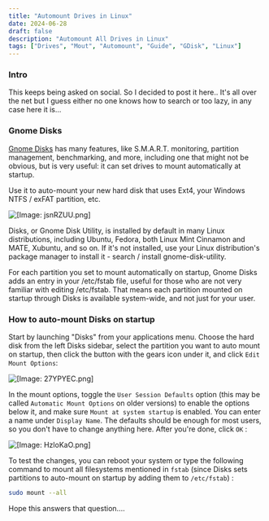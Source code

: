 ```yaml
---
title: "Automount Drives in Linux"
date: 2024-06-28
draft: false
description: "Automount All Drives in Linux"
tags: ["Drives", "Mout", "Automount", "Guide", "GDisk", "Linux"]
---
```

### Intro

This keeps being asked on social. So I decided to post it here.. It's all over the net but I guess either no one knows how to search or too lazy, in any case here it is...

### Gnome Disks

[Gnome Disks](https://wiki.gnome.org/Apps/Disks) has many features, like S.M.A.R.T. monitoring, partition management, benchmarking, and more, including one that might not be obvious, but is very useful: it can set drives to mount automatically at startup.

Use it to auto-mount your new hard disk that uses Ext4, your Windows NTFS / exFAT partition, etc.

![[Image: jsnRZUU.png]](https://i.imgur.com/jsnRZUU.png)

Disks, or Gnome Disk Utility, is installed by default in many Linux distributions, including Ubuntu, Fedora, both Linux Mint Cinnamon and MATE, Xubuntu, and so on. If it's not installed, use your Linux distribution's package manager to install it - search / install gnome-disk-utility.

For each partition you set to mount automatically on startup, Gnome Disks adds an entry in your /etc/fstab file, useful for those who are not very familiar with editing /etc/fstab. That means each partition mounted on startup through Disks is available system-wide, and not just for your user.

### How to auto-mount Disks on startup

Start by launching "Disks" from your applications menu. Choose the hard disk from the left Disks sidebar, select the partition you want to auto mount on startup, then click the button with the gears icon under it, and click `Edit Mount Options`:

![[Image: 27YPYEC.png]](https://i.imgur.com/27YPYEC.png)

In the mount options, toggle the `User Session Defaults` option (this may be called `Automatic Mount Options` on older versions) to enable the options below it, and make sure `Mount at system startup` is enabled. You can enter a name under `Display Name`. The defaults should be enough for most users, so you don't have to change anything here. After you're done, click `OK` :

![[Image: HzloKaO.png]](https://i.imgur.com/HzloKaO.png)

To test the changes, you can reboot your system or type the following command to mount all filesystems mentioned in `fstab` (since Disks sets partitions to auto-mount on startup by adding them to `/etc/fstab`) :

```Bash
sudo mount --all
```

Hope this answers that question....


